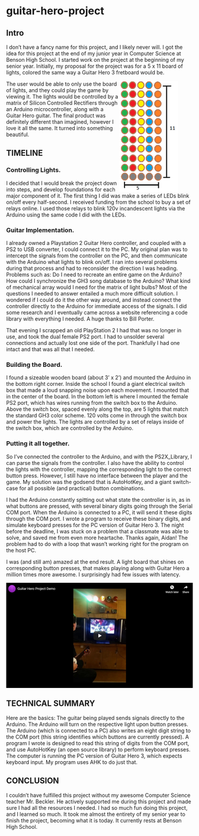 # guitar-hero-project

## Intro
  I don’t have a fancy name for this project, and I likely never will. I got the idea for this project at the end of my junior year in Computer Science at Benson High School. I started work on the project at the beginning of my senior year. Initially, my proposal for the project was for a 5 x 11 board of lights, colored the same way a Guitar Hero 3 fretboard would be. 
<figure>
    <img alt="missing" align="right" src="images/GuitarLights.png" height="300">
</figure>The user would be able to only use the board of lights, and they could play the game by viewing it. The lights would be controlled by a matrix of Silicon Controlled Rectifiers through an Arduino microcontroller, along with a Guitar Hero guitar. The final product was definitely different than imagined, however I love it all the same. It turned into something beautiful.



## TIMELINE

### Controlling Lights. 
I decided that I would break the project down into steps, and develop foundations for each major component of it. The first thing I did was make a series of LEDs blink on/off every half-second. I received funding from the school to buy a set of relays online. I used those relays to blink 120v incandescent lights via the Arduino using the same code I did with the LEDs.

### Guitar Implementation. 
I already owned a Playstation 2 Guitar Hero controller, and coupled with a PS2 to USB converter, I could connect it to the PC. My original plan was to intercept the signals from the controller on the PC, and then communicate with the Arduino what lights to blink on/off. I ran into several problems during that process and had to reconsider the direction I was heading. Problems such as: Do I need to recreate an entire game on the Arduino? How could I synchronize the GH3 song database to the Arduino? What kind of mechanical array would I need for the matrix of light bulbs? Most of the questions I needed to answer entailed a much more difficult solution.  I wondered if I could do it the other way around, and instead connect the controller directly to the Arduino for immediate access of the signals. I did some research and I eventually came across a website referencing a code library with everything I needed. A huge thanks to Bill Porter.

That evening I scrapped an old PlayStation 2 I had that was no longer in use, and took the dual female PS2 port. I had to unsolder several connections and actually lost one side of the port. Thankfully I had one intact and that was all that I needed.

### Building the Board. 
I found a sizeable wooden board (about 3’ x 2’) and mounted the Arduino in the bottom right corner. Inside the school I found a giant electrical switch box that made a loud snapping noise upon each movement. I mounted that in the center of the board. In the bottom left is where I mounted the female PS2 port, which has wires running from the switch box to the Arduino. Above the switch box, spaced evenly along the top, are 5 lights that match the standard GH3 color scheme. 120 volts come in through the switch box and power the lights. The lights are controlled by a set of relays inside of the switch box, which are controlled by the Arduino.

### Putting it all together. 
So I’ve connected the controller to the Arduino, and with the PS2X_Library, I can parse the signals from the controller. I also have the ability to control the lights with the controller, mapping the corresponding light to the correct button press. However, I still have no interface between the player and the game. My solution was the godsend that is AutoHotKey, and a giant switch-case for all possible (and practical) button combinations.

I had the Arduino constantly spitting out what state the controller is in, as in what buttons are pressed, with several binary digits going through the Serial COM port. When the Arduino is connected to a PC, it will send it these digits through the COM port. I wrote a program to receive these binary digits, and simulate keyboard presses for the PC version of Guitar Hero 3. The night before the deadline, I was stuck on a problem that a classmate was able to solve, and saved me from even more heartache. Thanks again, Aidan! The problem had to do with a loop that wasn’t working right for the program on the host PC.

I was (and still am) amazed at the end result. A light board that shines on corresponding button presses, that makes playing along with Guitar Hero a million times more awesome. I surprisingly had few issues with latency.

[<img src="/images/ghp-thumb.png" align="center">](https://www.youtube.com/watch?v=oR7VQzklVX0)

## TECHNICAL SUMMARY

Here are the basics: The guitar being played sends signals directly to the Arduino. The Arduino will turn on the respective light upon button presses. The Arduino (which is connected to a PC) also writes an eight digit string to the COM port (this string identifies which buttons are currently pressed). A program I wrote is designed to read this string of digits from the COM port, and use AutoHotKey (an open source library) to perform keyboard presses. The computer is running the PC version of Guitar Hero 3, which expects keyboard input. My program uses AHK to do just that.

## CONCLUSION
I couldn’t have fulfilled this project without my awesome Computer Science teacher Mr. Beckler. He actively supported me during this project and made sure I had all the resources I needed. I had so much fun doing this project, and I learned so much. It took me almost the entirety of my senior year to finish the project, becoming what it is today. It currently rests at Benson High School.
